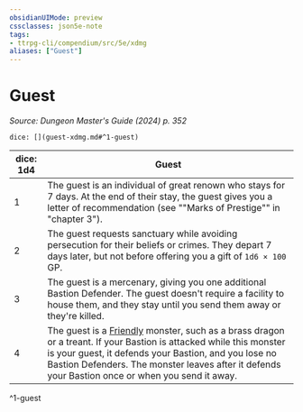 ```yaml
---
obsidianUIMode: preview
cssclasses: json5e-note
tags:
- ttrpg-cli/compendium/src/5e/xdmg
aliases: ["Guest"]
---
```

# Guest
*Source: Dungeon Master's Guide (2024) p. 352* 

`dice: [](guest-xdmg.md#^1-guest)`

| dice: 1d4 | Guest |
|-----------|-------|
| 1 | The guest is an individual of great renown who stays for 7 days. At the end of their stay, the guest gives you a letter of recommendation (see ""Marks of Prestige"" in "chapter 3"). |
| 2 | The guest requests sanctuary while avoiding persecution for their beliefs or crimes. They depart 7 days later, but not before offering you a gift of `1d6 × 100` GP. |
| 3 | The guest is a mercenary, giving you one additional Bastion Defender. The guest doesn't require a facility to house them, and they stay until you send them away or they're killed. |
| 4 | The guest is a [Friendly](3-Mechanics/CLI/rules/variant-rules/friendly-attitude-xphb.md) monster, such as a brass dragon or a treant. If your Bastion is attacked while this monster is your guest, it defends your Bastion, and you lose no Bastion Defenders. The monster leaves after it defends your Bastion once or when you send it away. |
^1-guest